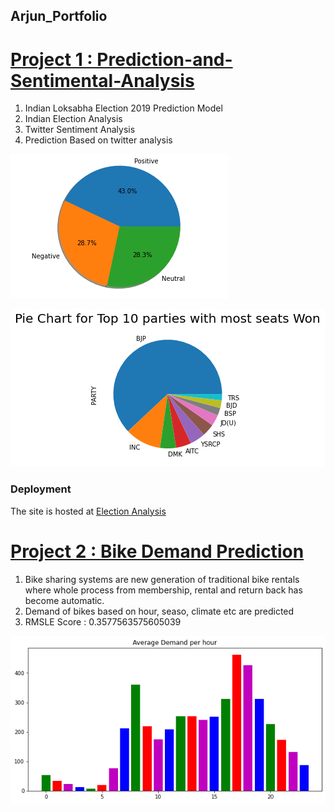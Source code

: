 ## Arjun_Portfolio




# [Project 1 : Prediction-and-Sentimental-Analysis](https://github.com/ar5jun/Prediction-and-Sentimental-Analysis)

1. Indian Loksabha Election 2019 Prediction Model
2. Indian Election Analysis
3. Twitter Sentiment Analysis
4. Prediction Based on twitter analysis

![Loading...](https://raw.githubusercontent.com/ar5jun/Arjun_Portfolio/main/images/twitter_vader.png)

![Loading...](https://raw.githubusercontent.com/ar5jun/Arjun_Portfolio/main/images/pie%20_chart_top_parties.png)

### Deployment
The site is hosted at [Election Analysis](https://electionanalysis.herokuapp.com/)

# [Project 2 : Bike Demand Prediction ](https://github.com/ar5jun/bike_sharing_linear_regression)

1. Bike sharing systems are new generation of traditional bike rentals where whole process from membership, rental and return back has become automatic.
2. Demand of bikes based on hour, seaso, climate etc are predicted
3. RMSLE Score :  0.3577563575605039

![Loading...](https://raw.githubusercontent.com/ar5jun/Arjun_Portfolio/main/images/bike.png)
